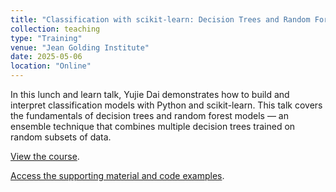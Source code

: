 ```yaml
---
title: "Classification with scikit-learn: Decision Trees and Random Forests"
collection: teaching
type: "Training"
venue: "Jean Golding Institute"
date: 2025-05-06
location: "Online"
---
```


In this lunch and learn talk, Yujie Dai demonstrates how to build and interpret classification models with Python and scikit-learn. This talk covers the fundamentals of decision trees and random forest models — an ensemble technique that combines multiple decision trees trained on random subsets of data.


[View the course](https://www.youtube.com/watch?v=wF_ipfouv_U).

[Access the supporting material and code examples](https://bristol-training.github.io/decision-tree-random-forest/).


